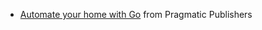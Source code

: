 - [Automate your home with Go](https://pragprog.com/titles/gohome/automate-your-home-using-go/) from Pragmatic Publishers
